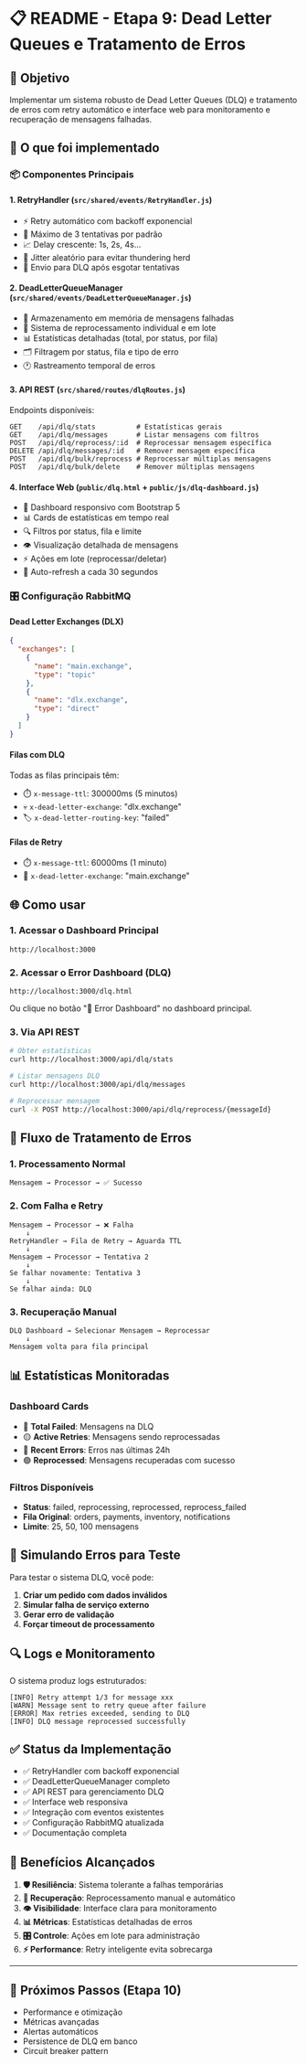 # 📋 README - Etapa 9: Dead Letter Queues e Tratamento de Erros

## 🎯 Objetivo
Implementar um sistema robusto de Dead Letter Queues (DLQ) e tratamento de erros com retry automático e interface web para monitoramento e recuperação de mensagens falhadas.

## 🚀 O que foi implementado

### 📦 Componentes Principais

#### 1. **RetryHandler** (`src/shared/events/RetryHandler.js`)
- ⚡ Retry automático com backoff exponencial
- 🎯 Máximo de 3 tentativas por padrão
- 📈 Delay crescente: 1s, 2s, 4s...
- 🎲 Jitter aleatório para evitar thundering herd
- 🚫 Envio para DLQ após esgotar tentativas

#### 2. **DeadLetterQueueManager** (`src/shared/events/DeadLetterQueueManager.js`)
- 💾 Armazenamento em memória de mensagens falhadas
- 🔄 Sistema de reprocessamento individual e em lote
- 📊 Estatísticas detalhadas (total, por status, por fila)
- 🗂️ Filtragem por status, fila e tipo de erro
- 🕐 Rastreamento temporal de erros

#### 3. **API REST** (`src/shared/routes/dlqRoutes.js`)
Endpoints disponíveis:
```
GET    /api/dlq/stats          # Estatísticas gerais
GET    /api/dlq/messages       # Listar mensagens com filtros
POST   /api/dlq/reprocess/:id  # Reprocessar mensagem específica
DELETE /api/dlq/messages/:id   # Remover mensagem específica
POST   /api/dlq/bulk/reprocess # Reprocessar múltiplas mensagens
POST   /api/dlq/bulk/delete    # Remover múltiplas mensagens
```

#### 4. **Interface Web** (`public/dlq.html` + `public/js/dlq-dashboard.js`)
- 🎨 Dashboard responsivo com Bootstrap 5
- 📊 Cards de estatísticas em tempo real
- 🔍 Filtros por status, fila e limite
- 👁️ Visualização detalhada de mensagens
- ⚡ Ações em lote (reprocessar/deletar)
- 🔄 Auto-refresh a cada 30 segundos

### 🎛️ Configuração RabbitMQ

#### Dead Letter Exchanges (DLX)
```json
{
  "exchanges": [
    {
      "name": "main.exchange",
      "type": "topic"
    },
    {
      "name": "dlx.exchange", 
      "type": "direct"
    }
  ]
}
```

#### Filas com DLQ
Todas as filas principais têm:
- ⏱️ `x-message-ttl`: 300000ms (5 minutos)
- 💀 `x-dead-letter-exchange`: "dlx.exchange"
- 🏷️ `x-dead-letter-routing-key`: "failed"

#### Filas de Retry
- ⏱️ `x-message-ttl`: 60000ms (1 minuto)
- 🔄 `x-dead-letter-exchange`: "main.exchange"

## 🌐 Como usar

### 1. **Acessar o Dashboard Principal**
```
http://localhost:3000
```

### 2. **Acessar o Error Dashboard (DLQ)**
```
http://localhost:3000/dlq.html
```
Ou clique no botão "🚨 Error Dashboard" no dashboard principal.

### 3. **Via API REST**
```bash
# Obter estatísticas
curl http://localhost:3000/api/dlq/stats

# Listar mensagens DLQ
curl http://localhost:3000/api/dlq/messages

# Reprocessar mensagem
curl -X POST http://localhost:3000/api/dlq/reprocess/{messageId}
```

## 🔧 Fluxo de Tratamento de Erros

### 1. **Processamento Normal**
```
Mensagem → Processor → ✅ Sucesso
```

### 2. **Com Falha e Retry**
```
Mensagem → Processor → ❌ Falha
    ↓
RetryHandler → Fila de Retry → Aguarda TTL
    ↓
Mensagem → Processor → Tentativa 2
    ↓
Se falhar novamente: Tentativa 3
    ↓
Se falhar ainda: DLQ
```

### 3. **Recuperação Manual**
```
DLQ Dashboard → Selecionar Mensagem → Reprocessar
    ↓
Mensagem volta para fila principal
```

## 📊 Estatísticas Monitoradas

### Dashboard Cards
- 🔴 **Total Failed**: Mensagens na DLQ
- 🟡 **Active Retries**: Mensagens sendo reprocessadas
- 🔵 **Recent Errors**: Erros nas últimas 24h
- 🟢 **Reprocessed**: Mensagens recuperadas com sucesso

### Filtros Disponíveis
- **Status**: failed, reprocessing, reprocessed, reprocess_failed
- **Fila Original**: orders, payments, inventory, notifications
- **Limite**: 25, 50, 100 mensagens

## 🚨 Simulando Erros para Teste

Para testar o sistema DLQ, você pode:

1. **Criar um pedido com dados inválidos**
2. **Simular falha de serviço externo**
3. **Gerar erro de validação**
4. **Forçar timeout de processamento**

## 🔍 Logs e Monitoramento

O sistema produz logs estruturados:
```
[INFO] Retry attempt 1/3 for message xxx
[WARN] Message sent to retry queue after failure
[ERROR] Max retries exceeded, sending to DLQ
[INFO] DLQ message reprocessed successfully
```

## ✅ Status da Implementação

- ✅ RetryHandler com backoff exponencial
- ✅ DeadLetterQueueManager completo
- ✅ API REST para gerenciamento DLQ
- ✅ Interface web responsiva
- ✅ Integração com eventos existentes
- ✅ Configuração RabbitMQ atualizada
- ✅ Documentação completa

## 🎉 Benefícios Alcançados

1. **🛡️ Resiliência**: Sistema tolerante a falhas temporárias
2. **🔄 Recuperação**: Reprocessamento manual e automático
3. **👁️ Visibilidade**: Interface clara para monitoramento
4. **📊 Métricas**: Estatísticas detalhadas de erros
5. **🎛️ Controle**: Ações em lote para administração
6. **⚡ Performance**: Retry inteligente evita sobrecarga

---

## 🚀 Próximos Passos (Etapa 10)

- Performance e otimização
- Métricas avançadas
- Alertas automáticos
- Persistence de DLQ em banco
- Circuit breaker pattern
